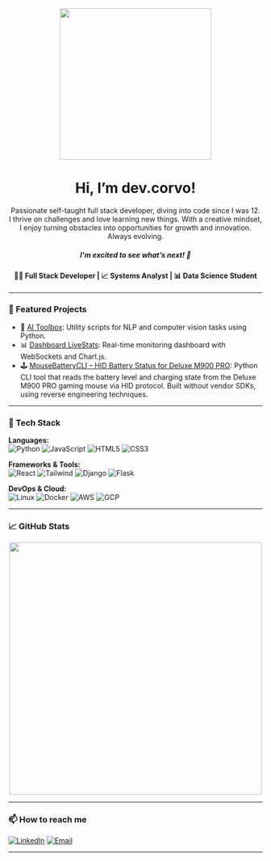 <div align="center">
  <img src="https://i.imgur.com/M7BWDIg.png" width="300"> 
  
  <h1>Hi, I’m dev.corvo!</h1>
  
  <p>
    Passionate self-taught full stack developer, diving into code since I was 12.<br>
    I thrive on challenges and love learning new things. With a creative mindset,<br>
    I enjoy turning obstacles into opportunities for growth and innovation. Always evolving.
  </p>

  <h5>I'm excited to see what’s next! 🚀</h5>

  <h4>🧑‍💻 Full Stack Developer | 📈 Systems Analyst | 📊 Data Science Student</h4>
</div>

---

### 🚀 Featured Projects

- 🧠 [AI Toolbox](https://github.com/Corvo97/ai-toolbox): Utility scripts for NLP and computer vision tasks using Python.
- 📊 [Dashboard LiveStats](https://github.com/Corvo97/livestats): Real-time monitoring dashboard with WebSockets and Chart.js.
- 🕹️ [MouseBatteryCLI – HID Battery Status for Deluxe M900 PRO](https://github.com/Corvo97/automation-scripts): Python CLI tool that reads the battery level and charging state from the Deluxe M900 PRO gaming mouse via HID protocol. Built without vendor SDKs, using reverse engineering techniques.

---

### 🧰 Tech Stack

**Languages:**  
![Python](https://img.shields.io/badge/Python-3776AB?style=flat&logo=python&logoColor=white)
![JavaScript](https://img.shields.io/badge/JavaScript-F7DF1E?style=flat&logo=javascript&logoColor=black)
![HTML5](https://img.shields.io/badge/HTML5-E34F26?style=flat&logo=html5&logoColor=white)
![CSS3](https://img.shields.io/badge/CSS3-1572B6?style=flat&logo=css3&logoColor=white)

**Frameworks & Tools:**  
![React](https://img.shields.io/badge/React-20232A?style=flat&logo=react&logoColor=61DAFB)
![Tailwind](https://img.shields.io/badge/Tailwind_CSS-38B2AC?style=flat&logo=tailwind-css&logoColor=white)
![Django](https://img.shields.io/badge/Django-092E20?style=flat&logo=django&logoColor=white)
![Flask](https://img.shields.io/badge/Flask-000000?style=flat&logo=flask&logoColor=white)

**DevOps & Cloud:**  
![Linux](https://img.shields.io/badge/Linux-FCC624?style=flat&logo=linux&logoColor=black)
![Docker](https://img.shields.io/badge/Docker-2496ED?style=flat&logo=docker&logoColor=white)
![AWS](https://img.shields.io/badge/AWS-232F3E?style=flat&logo=amazon-aws&logoColor=white)
![GCP](https://img.shields.io/badge/GCP-4285F4?style=flat&logo=google-cloud&logoColor=white)

---

### 📈 GitHub Stats

<p align="center">
  <img src="https://github-readme-stats.vercel.app/api?username=Corvo97&show_icons=true&theme=github_dark" width="500" />
</p>

---

### 📫 How to reach me

[![LinkedIn](https://img.shields.io/badge/-LinkedIn-0A66C2?style=flat&logo=linkedin&logoColor=white)](https://linkedin.com/in/jefferson-corvo)
[![Email](https://img.shields.io/badge/-Email-%23333?style=flat&logo=gmail&logoColor=white)](mailto:097.cuervo@gmail.com)
<!--[![Portfolio](https://img.shields.io/badge/Portfolio-%2312100E.svg?style=flat&logo=github&logoColor=white)](https://devcorvo.dev)-->

---

<!---
Corvo97/Corvo97 is a ✨ special ✨ repository because its `README.md` appears on your GitHub profile.
--->
